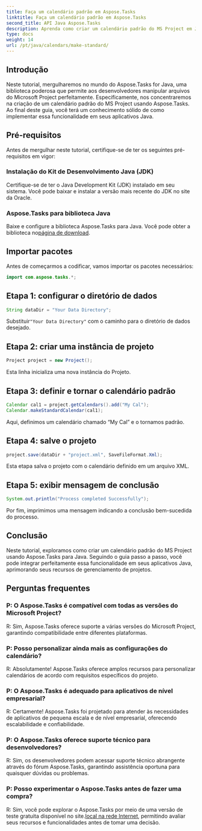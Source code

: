```yaml
---
title: Faça um calendário padrão em Aspose.Tasks
linktitle: Faça um calendário padrão em Aspose.Tasks
second_title: API Java Aspose.Tasks
description: Aprenda como criar um calendário padrão do MS Project em Java usando Aspose.Tasks. Aprimore seus recursos de gerenciamento de projetos com este tutorial passo a passo.
type: docs
weight: 14
url: /pt/java/calendars/make-standard/
---
```


## Introdução
Neste tutorial, mergulharemos no mundo do Aspose.Tasks for Java, uma biblioteca poderosa que permite aos desenvolvedores manipular arquivos do Microsoft Project perfeitamente. Especificamente, nos concentraremos na criação de um calendário padrão do MS Project usando Aspose.Tasks. Ao final deste guia, você terá um conhecimento sólido de como implementar essa funcionalidade em seus aplicativos Java.
## Pré-requisitos
Antes de mergulhar neste tutorial, certifique-se de ter os seguintes pré-requisitos em vigor:
### Instalação do Kit de Desenvolvimento Java (JDK)
Certifique-se de ter o Java Development Kit (JDK) instalado em seu sistema. Você pode baixar e instalar a versão mais recente do JDK no site da Oracle.
### Aspose.Tasks para biblioteca Java
 Baixe e configure a biblioteca Aspose.Tasks para Java. Você pode obter a biblioteca no[página de download](https://releases.aspose.com/tasks/java/).

## Importar pacotes
Antes de começarmos a codificar, vamos importar os pacotes necessários:
```java
import com.aspose.tasks.*;
```

## Etapa 1: configurar o diretório de dados
```java
String dataDir = "Your Data Directory";
```
 Substituir`"Your Data Directory"` com o caminho para o diretório de dados desejado.
## Etapa 2: criar uma instância de projeto
```java
Project project = new Project();
```
Esta linha inicializa uma nova instância do Projeto.
## Etapa 3: definir e tornar o calendário padrão
```java
Calendar cal1 = project.getCalendars().add("My Cal");
Calendar.makeStandardCalendar(cal1);
```
Aqui, definimos um calendário chamado “My Cal” e o tornamos padrão.
## Etapa 4: salve o projeto
```java
project.save(dataDir + "project.xml", SaveFileFormat.Xml);
```
Esta etapa salva o projeto com o calendário definido em um arquivo XML.
## Etapa 5: exibir mensagem de conclusão
```java
System.out.println("Process completed Successfully");
```
Por fim, imprimimos uma mensagem indicando a conclusão bem-sucedida do processo.

## Conclusão
Neste tutorial, exploramos como criar um calendário padrão do MS Project usando Aspose.Tasks para Java. Seguindo o guia passo a passo, você pode integrar perfeitamente essa funcionalidade em seus aplicativos Java, aprimorando seus recursos de gerenciamento de projetos.
## Perguntas frequentes
### P: O Aspose.Tasks é compatível com todas as versões do Microsoft Project?
R: Sim, Aspose.Tasks oferece suporte a várias versões do Microsoft Project, garantindo compatibilidade entre diferentes plataformas.
### P: Posso personalizar ainda mais as configurações do calendário?
R: Absolutamente! Aspose.Tasks oferece amplos recursos para personalizar calendários de acordo com requisitos específicos do projeto.
### P: O Aspose.Tasks é adequado para aplicativos de nível empresarial?
R: Certamente! Aspose.Tasks foi projetado para atender às necessidades de aplicativos de pequena escala e de nível empresarial, oferecendo escalabilidade e confiabilidade.
### P: O Aspose.Tasks oferece suporte técnico para desenvolvedores?
R: Sim, os desenvolvedores podem acessar suporte técnico abrangente através do fórum Aspose.Tasks, garantindo assistência oportuna para quaisquer dúvidas ou problemas.
### P: Posso experimentar o Aspose.Tasks antes de fazer uma compra?
 R: Sim, você pode explorar o Aspose.Tasks por meio de uma versão de teste gratuita disponível no site.[local na rede Internet](https://purchase.aspose.com/buy), permitindo avaliar seus recursos e funcionalidades antes de tomar uma decisão.